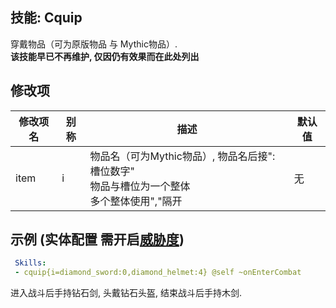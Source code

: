 技能: Cquip 
--------------------------

穿戴物品（可为原版物品 与 Mythic物品）.  
**该技能早已不再维护, 仅因仍有效果而在此处列出**

修改项
----------

| 修改项名 | 别称    | 描述                                                                                                    | 默认值 |
|-----------|------------|----------------------------------------------------------------------------------------------------------------|---------------|
| item | i | 物品名（可为Mythic物品）, 物品名后接":槽位数字"<br>物品与槽位为一个整体<br>多个整体使用","隔开 | 无 |

示例 (实体配置 需开启[威胁度](/实体/威胁度))
--------

```yaml
 Skills:
 - cquip{i=diamond_sword:0,diamond_helmet:4} @self ~onEnterCombat
```
进入战斗后手持钻石剑, 头戴钻石头盔, 结束战斗后手持木剑.